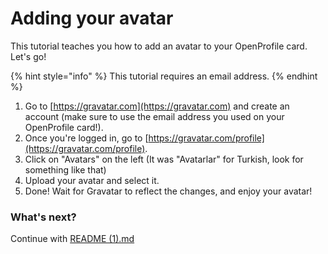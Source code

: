 # Adding your avatar

This tutorial teaches you how to add an avatar to your OpenProfile card. Let's go!

{% hint style="info" %}
This tutorial requires an email address.
{% endhint %}

1. Go to [https://gravatar.com](https://gravatar.com) and create an account (make sure to use the email address you used on your OpenProfile card!).
2. Once you're logged in, go to [https://gravatar.com/profile](https://gravatar.com/profile).
3. Click on "Avatars" on the left (It was "Avatarlar" for Turkish, look for something like that)
4. Upload your avatar and select it.
5. Done! Wait for Gravatar to reflect the changes, and enjoy your avatar!

### What's next?

Continue with [README (1).md](<../README (1).md> "mention")

